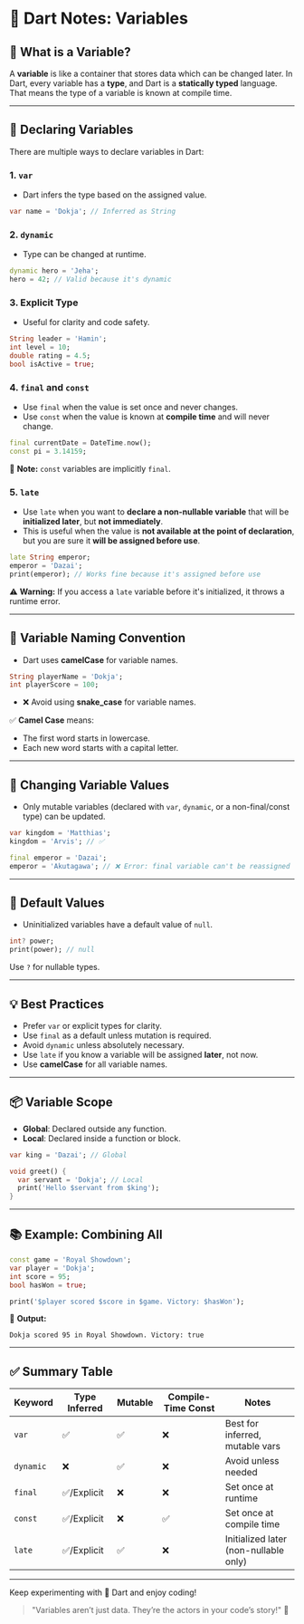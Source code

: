 # 🐋 Dart Notes: Variables

## 📌 What is a Variable?

A **variable** is like a container that stores data which can be changed later. In Dart, every variable has a **type**, and Dart is a **statically typed** language. That means the type of a variable is known at compile time.

---

## 🎯 Declaring Variables

There are multiple ways to declare variables in Dart:

### 1. `var`

* Dart infers the type based on the assigned value.

```dart
var name = 'Dokja'; // Inferred as String
```

### 2. `dynamic`

* Type can be changed at runtime.

```dart
dynamic hero = 'Jeha';
hero = 42; // Valid because it's dynamic
```

### 3. Explicit Type

* Useful for clarity and code safety.

```dart
String leader = 'Hamin';
int level = 10;
double rating = 4.5;
bool isActive = true;
```

### 4. `final` and `const`

* Use `final` when the value is set once and never changes.
* Use `const` when the value is known at **compile time** and will never change.

```dart
final currentDate = DateTime.now();
const pi = 3.14159;
```

🧐 **Note:** `const` variables are implicitly `final`.

### 5. `late`

* Use `late` when you want to **declare a non-nullable variable** that will be **initialized later**, but **not immediately**.
* This is useful when the value is **not available at the point of declaration**, but you are sure it **will be assigned before use**.

```dart
late String emperor;
emperor = 'Dazai';
print(emperor); // Works fine because it's assigned before use
```

⚠️ **Warning:** If you access a `late` variable before it's initialized, it throws a runtime error.

---

## 🧾 Variable Naming Convention

* Dart uses **camelCase** for variable names.

```dart
String playerName = 'Dokja';
int playerScore = 100;
```

* ❌ Avoid using **snake\_case** for variable names.

✅ **Camel Case** means:

* The first word starts in lowercase.
* Each new word starts with a capital letter.

---

## 🔁 Changing Variable Values

* Only mutable variables (declared with `var`, `dynamic`, or a non-final/const type) can be updated.

```dart
var kingdom = 'Matthias';
kingdom = 'Arvis'; // ✅

final emperor = 'Dazai';
emperor = 'Akutagawa'; // ❌ Error: final variable can't be reassigned
```

---

## 🔄 Default Values

* Uninitialized variables have a default value of `null`.

```dart
int? power;
print(power); // null
```

Use `?` for nullable types.

---

## 💡 Best Practices

* Prefer `var` or explicit types for clarity.
* Use `final` as a default unless mutation is required.
* Avoid `dynamic` unless absolutely necessary.
* Use `late` if you know a variable will be assigned **later**, not now.
* Use **camelCase** for all variable names.

---

## 📦 Variable Scope

* **Global**: Declared outside any function.
* **Local**: Declared inside a function or block.

```dart
var king = 'Dazai'; // Global

void greet() {
  var servant = 'Dokja'; // Local
  print('Hello $servant from $king');
}
```

---

## 📚 Example: Combining All

```dart
const game = 'Royal Showdown';
var player = 'Dokja';
int score = 95;
bool hasWon = true;

print('$player scored $score in $game. Victory: $hasWon');
```

🧾 **Output:**

```
Dokja scored 95 in Royal Showdown. Victory: true
```

---

## ✅ Summary Table

| Keyword   | Type Inferred | Mutable | Compile-Time Const | Notes                                 |
| --------- | ------------- | ------- | ------------------ | ------------------------------------- |
| `var`     | ✅             | ✅       | ❌                  | Best for inferred, mutable vars       |
| `dynamic` | ❌             | ✅       | ❌                  | Avoid unless needed                   |
| `final`   | ✅/Explicit    | ❌       | ❌                  | Set once at runtime                   |
| `const`   | ✅/Explicit    | ❌       | ✅                  | Set once at compile time              |
| `late`    | ✅/Explicit    | ✅       | ❌                  | Initialized later (non-nullable only) |

---

Keep experimenting with 🐋 Dart and enjoy coding!

> "Variables aren’t just data. They’re the actors in your code’s story!" 💙
